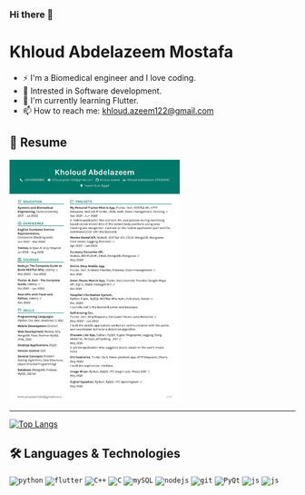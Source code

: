 ### Hi there 👋

# Khloud Abdelazeem Mostafa

- ⚡ I'm a Biomedical engineer and I love coding. 
- 🔭 Intrested in Software development. 
- 🌱 I'm currently learning Flutter.
- 📫 How to reach me: khloud.azeem122@gmail.com

## 📝 Resume 

<a href="https://drive.google.com/drive/u/0/folders/183CEFjaa_3KR5bdIyN1JDw4Ae54s8mWP" type="application/pdf">
  <img src="Khloud-Abdelazeem-Resume.jpg" alt="Khloud Abdelazeem | Resume" width="300">
</a>

--------

[![Top Langs](https://github-readme-stats.vercel.app/api/top-langs/?username=yasser1412&exclude_repo=FullScene-CG,CV-Tasks&hide=html&layout=compact&theme=react&langs_count=10)](https://github.com/anuraghazra/github-readme-stats)

## 🛠 Languages & Technologies

<code><img height="20" alt="python" src="https://i.imgur.com/SJzjyHp.png"></code>
<code><img height="20" alt="flutter" src="https://encrypted-tbn0.gstatic.com/images?q=tbn:ANd9GcRglnUsnfLyIofsJrCffEJFJiT688ztJEAJ_Q&usqp=CAU"></code>
<code><img height="20" alt="C++" src="https://i.imgur.com/QTP0zhp.png"></code>
<code><img height="20" alt="C" src="https://cdn.iconscout.com/icon/free/png-512/c-programming-569564.png"></code>
<code><img height="20" alt="mySQL" src="https://i.imgur.com/2bScz0p.png"></code>
<code><img height="20" alt="nodejs" src="https://i.imgur.com/Hi7Betu.png"></code>
<code><img height="20" alt="git" src="https://i.imgur.com/cSu4jhA.png"></code>
<code><img height="20" alt="PyQt" src="https://upload.wikimedia.org/wikipedia/commons/thumb/e/e6/Python_and_Qt.svg/982px-Python_and_Qt.svg.png"></code>
<code><img height="20" alt="js" src="https://i.imgur.com/R0BfmBL.png"></code>
<code><img height="20" alt="js" src="https://www.pngkey.com/png/detail/98-985032_flask-logo-flask-python-icon.png"></code>



